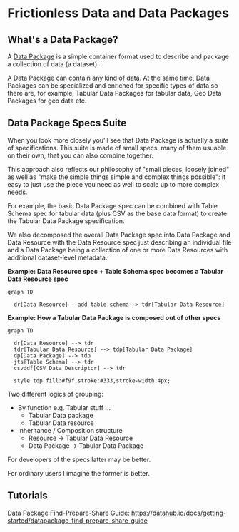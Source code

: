 # Frictionless Data and Data Packages

## What's a Data Package?

A [Data Package](https://frictionlessdata.io/data-packages/) is a simple container format used to describe and package a collection of data (a dataset).

A Data Package can contain any kind of data. At the same time, Data Packages can be specialized and enriched for specific types of data so there are, for example, Tabular Data Packages for tabular data, Geo Data Packages for geo data etc.

## Data Package Specs Suite

When you look more closely you'll see that Data Package is actually a *suite* of specifications. This suite is made of small specs, many of them usuable on their own, that you can also combine together.

This approach also reflects our philosophy of "small pieces, loosely joined" as well as "make the simple things simple and complex things possible": it easy to just use the piece you need as well to scale up to more complex needs.

For example, the basic Data Package spec can be combined with Table Schema spec for tabular data (plus CSV as the base data format) to create the Tabular Data Package specification.

We also decomposed the overall Data Package spec into Data Package and Data Resource with the Data Resource spec just describing an individual file and a Data Package being a collection of one or more Data Resources with additional dataset-level metadata.

**Example: Data Resource spec + Table Schema spec becomes a Tabular Data Resource spec**

```mermaid
graph TD

  dr[Data Resource] --add table schema--> tdr[Tabular Data Resource]
```

**Example: How a Tabular Data Package is composed out of other specs**

```mermaid
graph TD

  dr[Data Resource] --> tdr
  tdr[Tabular Data Resource] --> tdp[Tabular Data Package]
  dp[Data Package] --> tdp
  jts[Table Schema] --> tdr
  csvddf[CSV Data Descriptor] --> tdr
  
  style tdp fill:#f9f,stroke:#333,stroke-width:4px;
```

Two different logics of grouping:

* By function e.g. Tabular stuff ... 
  * Tabular Data package
  * Tabular Data resource
* Inheritance / Composition structure
  * Resource -> Tabular Data Resource
  * Data Package -> Tabular Data Package

For developers of the specs latter may be better.

For ordinary users I imagine the former is better.

## Tutorials

Data Package Find-Prepare-Share Guide: https://datahub.io/docs/getting-started/datapackage-find-prepare-share-guide
